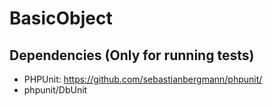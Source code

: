 BasicObject
==========

Dependencies (Only for running tests)
--------------------

* PHPUnit: https://github.com/sebastianbergmann/phpunit/
* phpunit/DbUnit
